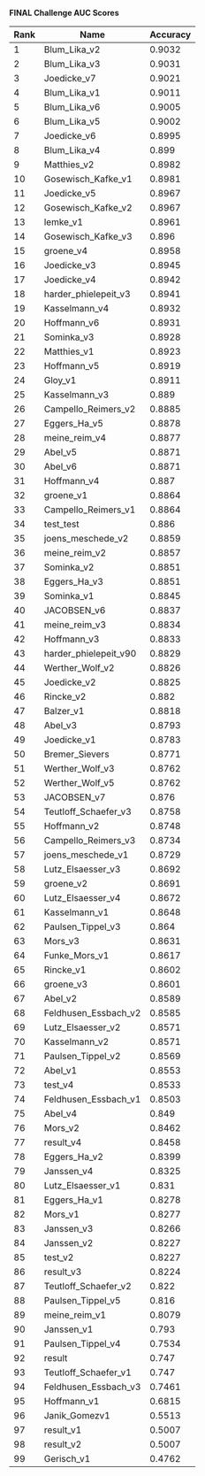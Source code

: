 **FINAL Challenge AUC Scores**


|Rank|Name|Accuracy|
|----|-----|---|
|1|Blum_Lika_v2|0.9032| 
|2|Blum_Lika_v3|0.9031| 
|3|Joedicke_v7|0.9021| 
|4|Blum_Lika_v1|0.9011| 
|5|Blum_Lika_v6|0.9005| 
|6|Blum_Lika_v5|0.9002| 
|7|Joedicke_v6|0.8995| 
|8|Blum_Lika_v4|0.899| 
|9|Matthies_v2|0.8982| 
|10|Gosewisch_Kafke_v1|0.8981| 
|11|Joedicke_v5|0.8967| 
|12|Gosewisch_Kafke_v2|0.8967| 
|13|lemke_v1|0.8961| 
|14|Gosewisch_Kafke_v3|0.896| 
|15|groene_v4|0.8958| 
|16|Joedicke_v3|0.8945| 
|17|Joedicke_v4|0.8942| 
|18|harder_phielepeit_v3|0.8941| 
|19|Kasselmann_v4|0.8932| 
|20|Hoffmann_v6|0.8931| 
|21|Sominka_v3|0.8928| 
|22|Matthies_v1|0.8923| 
|23|Hoffmann_v5|0.8919| 
|24|Gloy_v1|0.8911| 
|25|Kasselmann_v3|0.889| 
|26|Campello_Reimers_v2|0.8885| 
|27|Eggers_Ha_v5|0.8878| 
|28|meine_reim_v4|0.8877| 
|29|Abel_v5|0.8871| 
|30|Abel_v6|0.8871| 
|31|Hoffmann_v4|0.887| 
|32|groene_v1|0.8864| 
|33|Campello_Reimers_v1|0.8864| 
|34|test_test|0.886| 
|35|joens_meschede_v2|0.8859| 
|36|meine_reim_v2|0.8857| 
|37|Sominka_v2|0.8851| 
|38|Eggers_Ha_v3|0.8851| 
|39|Sominka_v1|0.8845| 
|40|JACOBSEN_v6|0.8837| 
|41|meine_reim_v3|0.8834| 
|42|Hoffmann_v3|0.8833| 
|43|harder_phielepeit_v90|0.8829| 
|44|Werther_Wolf_v2|0.8826| 
|45|Joedicke_v2|0.8825| 
|46|Rincke_v2|0.882| 
|47|Balzer_v1|0.8818| 
|48|Abel_v3|0.8793| 
|49|Joedicke_v1|0.8783| 
|50|Bremer_Sievers|0.8771| 
|51|Werther_Wolf_v3|0.8762| 
|52|Werther_Wolf_v5|0.8762| 
|53|JACOBSEN_v7|0.876| 
|54|Teutloff_Schaefer_v3|0.8758| 
|55|Hoffmann_v2|0.8748| 
|56|Campello_Reimers_v3|0.8734| 
|57|joens_meschede_v1|0.8729| 
|58|Lutz_Elsaesser_v3|0.8692| 
|59|groene_v2|0.8691| 
|60|Lutz_Elsaesser_v4|0.8672| 
|61|Kasselmann_v1|0.8648| 
|62|Paulsen_Tippel_v3|0.864| 
|63|Mors_v3|0.8631| 
|64|Funke_Mors_v1|0.8617| 
|65|Rincke_v1|0.8602| 
|66|groene_v3|0.8601| 
|67|Abel_v2|0.8589| 
|68|Feldhusen_Essbach_v2|0.8585| 
|69|Lutz_Elsaesser_v2|0.8571| 
|70|Kasselmann_v2|0.8571| 
|71|Paulsen_Tippel_v2|0.8569| 
|72|Abel_v1|0.8553| 
|73|test_v4|0.8533| 
|74|Feldhusen_Essbach_v1|0.8503| 
|75|Abel_v4|0.849| 
|76|Mors_v2|0.8462| 
|77|result_v4|0.8458| 
|78|Eggers_Ha_v2|0.8399| 
|79|Janssen_v4|0.8325| 
|80|Lutz_Elsaesser_v1|0.831| 
|81|Eggers_Ha_v1|0.8278| 
|82|Mors_v1|0.8277| 
|83|Janssen_v3|0.8266| 
|84|Janssen_v2|0.8227| 
|85|test_v2|0.8227| 
|86|result_v3|0.8224| 
|87|Teutloff_Schaefer_v2|0.822| 
|88|Paulsen_Tippel_v5|0.816| 
|89|meine_reim_v1|0.8079| 
|90|Janssen_v1|0.793| 
|91|Paulsen_Tippel_v4|0.7534| 
|92|result|0.747| 
|93|Teutloff_Schaefer_v1|0.747| 
|94|Feldhusen_Essbach_v3|0.7461| 
|95|Hoffmann_v1|0.6815| 
|96|Janik_Gomezv1|0.5513| 
|97|result_v1|0.5007| 
|98|result_v2|0.5007| 
|99|Gerisch_v1|0.4762| 
